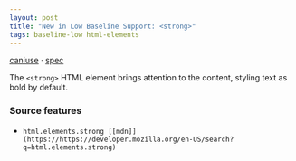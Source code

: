```yaml
---
layout: post
title: "New in Low Baseline Support: <strong>"
tags: baseline-low html-elements
---
```


[caniuse](https://caniuse.com/?search=strong) · [spec](https://html.spec.whatwg.org/multipage/text-level-semantics.html#the-strong-element)

The `<strong>` HTML element brings attention to the content, styling text as bold by default.

### Source features

- ``html.elements.strong [[mdn]](https://https://developer.mozilla.org/en-US/search?q=html.elements.strong)``
